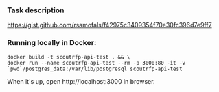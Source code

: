 ### Task description
https://gist.github.com/rsamofals/f42975c3409354f70e30fc396d7e9ff7

### Running locally in Docker:
```
docker build -t scoutrfp-api-test . && \
docker run --name scoutrfp-api-test --rm -p 3000:80 -it -v `pwd`/postgres_data:/var/lib/postgresql scoutrfp-api-test
```
When it's up, open http://localhost:3000 in browser.
